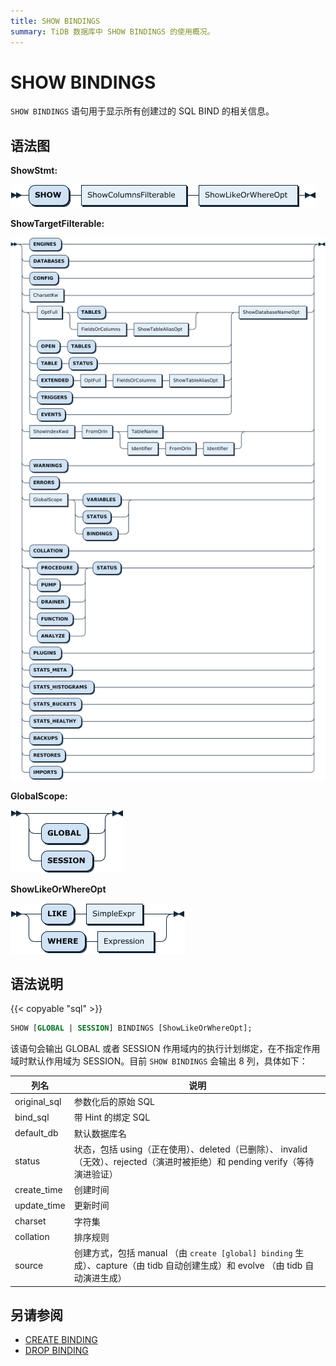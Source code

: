 ```yaml
---
title: SHOW BINDINGS
summary: TiDB 数据库中 SHOW BINDINGS 的使用概况。
---
```


# SHOW BINDINGS

`SHOW BINDINGS` 语句用于显示所有创建过的 SQL BIND 的相关信息。

## 语法图

**ShowStmt:**

![ShowStmt](/media/sqlgram/ShowStmt.png)

**ShowTargetFilterable:**

![ShowTargetFilterable](/media/sqlgram/ShowTargetFilterable.png)

**GlobalScope:**

![GlobalScope](/media/sqlgram/GlobalScope.png)

**ShowLikeOrWhereOpt**

![ShowLikeOrWhereOpt](/media/sqlgram/ShowLikeOrWhereOpt.png)

## 语法说明

{{< copyable "sql" >}}

```sql
SHOW [GLOBAL | SESSION] BINDINGS [ShowLikeOrWhereOpt];
```

该语句会输出 GLOBAL 或者 SESSION 作用域内的执行计划绑定，在不指定作用域时默认作用域为 SESSION。目前 `SHOW BINDINGS` 会输出 8 列，具体如下：

| 列名 | 说明            |
| -------- | ------------- |
| original_sql  |  参数化后的原始 SQL |
| bind_sql | 带 Hint 的绑定 SQL |
| default_db | 默认数据库名 |
| status | 状态，包括 using（正在使用）、deleted（已删除）、 invalid（无效）、rejected（演进时被拒绝）和 pending verify（等待演进验证） |
| create_time | 创建时间 |
| update_time | 更新时间 |
| charset | 字符集 |
| collation | 排序规则 |
| source | 创建方式，包括 manual （由 `create [global] binding` 生成）、capture（由 tidb 自动创建生成）和 evolve （由 tidb 自动演进生成） |

## 另请参阅

* [CREATE BINDING](/sql-statements/sql-statement-create-binding.md)
* [DROP BINDING](/sql-statements/sql-statement-drop-binding.md)
